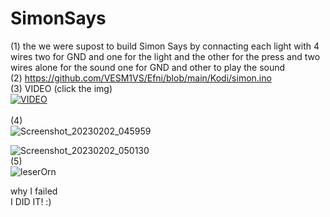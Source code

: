 # SimonSays
(1) the we were supost to build Simon Says by connacting each light with 4 wires two for GND and one for the light and the other for the press and two wires alone for the sound one for GND and other to play the sound
<br>
(2) https://github.com/VESM1VS/Efni/blob/main/Kodi/simon.ino
<br>
(3) VIDEO (click the img)
<br>
[![VIDEO](https://user-images.githubusercontent.com/97181489/216389252-7a072bd9-1dd7-4c1d-a9bd-04d4389db77a.jpg)](https://youtu.be/67LVTGPDMkM)
<br>
<br>
(4)
<br>
![Screenshot_20230202_045959](https://user-images.githubusercontent.com/97181489/216392216-8e24978c-182d-4a16-b497-b5a781a9c588.png)

![Screenshot_20230202_050130](https://user-images.githubusercontent.com/97181489/216392274-544b47ad-4f41-4c0d-af57-cd1f7df91d83.png)
<br>
(5) 
<br>
![leserOrn](https://user-images.githubusercontent.com/97181489/216390007-623f9d4d-2b06-43c8-8089-7bec2d709cd9.svg)
<br>

why I failed
<br>
I DID IT! :)


